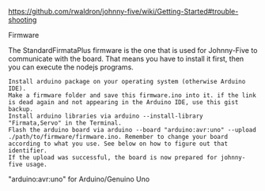 https://github.com/rwaldron/johnny-five/wiki/Getting-Started#trouble-shooting

Firmware

The StandardFirmataPlus firmware is the one that is used for Johnny-Five to communicate with the board. That means you have to install it first, then you can execute the nodejs programs.

    Install arduino package on your operating system (otherwise Arduino IDE).
    Make a firmware folder and save this firmware.ino into it. if the link is dead again and not appearing in the Arduino IDE, use this gist backup.
    Install arduino libraries via arduino --install-library "Firmata,Servo" in the Terminal.
    Flash the arduino board via arduino --board "arduino:avr:uno" --upload ./path/to/firmware/firmware.ino. Remember to change your board according to what you use. See below on how to figure out that identifier.
    If the upload was successful, the board is now prepared for johnny-five usage.


"arduino:avr:uno" for Arduino/Genuino Uno